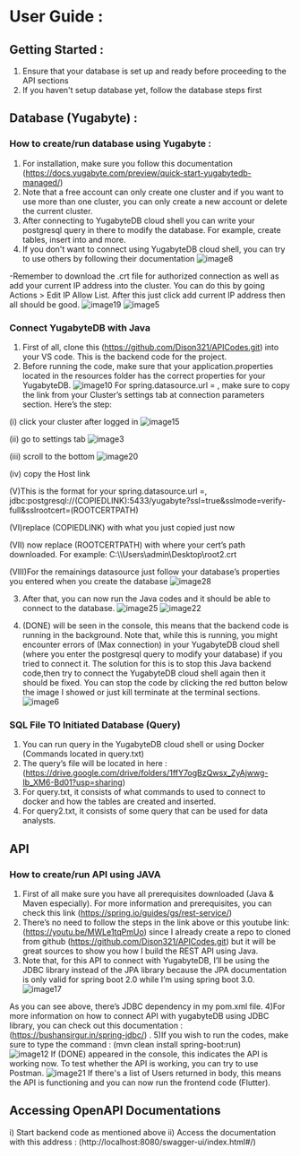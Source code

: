 # User Guide :

## Getting Started :
1) Ensure that your database is set up and ready before proceeding to the API sections
2) If you haven't setup database yet, follow the database steps first

## Database (Yugabyte) :
### How to create/run database using Yugabyte :
1) For installation, make sure you follow this documentation (https://docs.yugabyte.com/preview/quick-start-yugabytedb-managed/)
2) Note that a free account can only create one cluster and if you want to use more than one cluster, you can only create a new account or delete the current cluster.
3) After connecting to YugabyteDB cloud shell  you can write your postgresql query in there to modify the database. For example, create tables, insert into and more.
4) If you don't want to connect using YugabyteDB cloud shell, you can try to use others by following their documentation
![image8](https://user-images.githubusercontent.com/123624174/215009396-0ed13985-687b-4cc1-9931-d2e9be7133f1.png)

-Remember to download the .crt file for authorized connection as well as add your current IP address into the cluster. You can do this by going Actions > Edit IP Allow List. After this just click add current IP address then all should be good.
![image19](https://user-images.githubusercontent.com/123624174/215009460-86b6e587-7795-459d-9fc5-0b81d8f18783.png)
![image5](https://user-images.githubusercontent.com/123624174/215009528-6b2a1d04-944e-4d5f-8ea8-8e84874b96e4.png)

### Connect YugabyteDB with Java
1) First of all, clone this (https://github.com/Dison321/APICodes.git) into your VS code. This is the backend code for the project. 
2) Before running the code, make sure that your application.properties located in the resources folder has the correct properties for your YugabyteDB.
![image10](https://user-images.githubusercontent.com/123624174/215009702-195e45a9-d936-46e2-a3a5-0ab2787c10e3.png)
 For spring.datasource.url = , make sure to copy the link from your Cluster’s settings tab at connection parameters section. Here’s the step:
 
(i) click your cluster after logged in
![image15](https://user-images.githubusercontent.com/123624174/215009903-4c91b076-e9fa-4187-b2b1-7074a9475daf.png)

(ii) go to settings tab
![image3](https://user-images.githubusercontent.com/123624174/215009954-03b21d10-e005-4c71-b74b-16630146b179.png)

(iii) scroll to the bottom
![image20](https://user-images.githubusercontent.com/123624174/215009980-1b088495-93d8-4ffb-9207-60cc9140379a.png)

(iv) copy the Host link

(V)This is the format for your spring.datasource.url =, jdbc:postgresql://(COPIEDLINK):5433/yugabyte?ssl=true&sslmode=verify-full&sslrootcert=(ROOTCERTPATH)

(VI)replace (COPIEDLINK) with what you just copied just now

(VII) now replace (ROOTCERTPATH) with where your cert’s path downloaded. For example: C:\\\Users\\admin\\Desktop\\root2.crt

(VIII)For the remainings datasource just follow your database’s properties you entered when you create the database
![image28](https://user-images.githubusercontent.com/123624174/215010061-c4d4af25-2106-473e-adc8-3d419f5585d0.png)


3) After that, you can now run the Java codes and it should be able to connect to the database. 
![image25](https://user-images.githubusercontent.com/123624174/215010145-2c8171ec-a750-49fd-b123-2a21362b2f2f.png)
![image22](https://user-images.githubusercontent.com/123624174/215010157-cb318489-7232-48f2-9313-6956369a7e18.png)


4) (DONE) will be seen in the console, this means that the backend code is running in the background. Note that, while this is running, you might encounter errors of (Max connection) in your YugabyteDB cloud shell  (where you enter the postgresql query to modify your database) if you tried to connect it. The solution for this is to stop this Java backend code,then try to connect the YugabyteDB cloud shell again then it should be fixed. You can stop the code by clicking the red button below the image I showed or just kill terminate at the terminal sections. 
![image6](https://user-images.githubusercontent.com/123624174/215010190-36597bd1-8e7c-453c-b61f-9799ececcb8d.png)

### SQL File TO Initiated Database (Query)
1) You can run query in the YugabyteDB cloud shell or using Docker (Commands located in query.txt)
2) The query’s file will be located in here : (https://drive.google.com/drive/folders/1ffY7ogBzQwsx_ZyAjwwg-Ib_XM6-Bd01?usp=sharing)
3) For query.txt, it consists of what commands to used to connect to docker and how the tables are created and inserted.
4) For query2.txt, it consists of some query that can be used for data analysts.





## API
### How to create/run API using JAVA
1) First of all make sure you have all prerequisites downloaded (Java & Maven especially). For more information and prerequisites, you can check this link (https://spring.io/guides/gs/rest-service/)
2) There’s no need to follow the steps in the link above or this youtube link: (https://youtu.be/MWLe1tqPmUo) since I already create a repo to cloned from github (https://github.com/Dison321/APICodes.git) but it will be great sources to show you how I build the REST API using Java.
3) Note that, for this API to connect with YugabyteDB, I’ll be using the JDBC library instead of the JPA library because the JPA documentation is only valid for spring boot 2.0 while I’m using spring boot 3.0. 
![image17](https://user-images.githubusercontent.com/123624174/215010841-2b0456b2-ba02-4c3d-954b-7e5ad9fd3dcc.png)

As you can see above, there’s JDBC dependency in my pom.xml file.
4)For more information on how to connect API with yugabyteDB using JDBC library, you can check out this documentation : (https://bushansirgur.in/spring-jdbc/) .
5)If you wish to run the codes, make sure to type the command : (mvn clean install spring-boot:run)  	
![image12](https://user-images.githubusercontent.com/123624174/215010915-b1d1fd15-c382-48ce-89bb-471a6ab2939c.png)
If (DONE) appeared in the console, this indicates the API is working now. To test whether the API is working, you can try to use Postman.
![image21](https://user-images.githubusercontent.com/123624174/215011173-8f6a29f6-9001-47c0-94e2-dd5467b901ac.png)
If there's a list of Users returned in body, this means the API is functioning and you can now run the frontend code (Flutter). 

## Accessing OpenAPI Documentations
i) Start backend code as mentioned above
ii) Access the documentation with this address :
(http://localhost:8080/swagger-ui/index.html#/)
